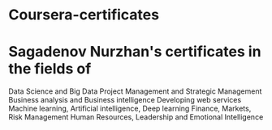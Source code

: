 # Coursera-certificates

# Sagadenov Nurzhan's certificates in the fields of 
Data Science and Big Data
Project Management and Strategic Management
Business analysis and Business intelligence
Developing web services
Machine learning, Artificial intelligence, Deep learning
Finance, Markets, Risk Management
Human Resources, Leadership and Emotional Intelligence
